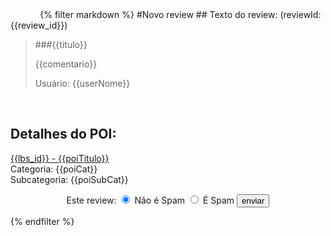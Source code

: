 <!DOCTYPE html>
<html>
  <head>
  <meta charset="UTF-8">
  <title>Spam filter</title>
  <link rel=stylesheet type=text/css href="{{ url_for('static', filename='foghorn.css') }}">
  </head>

<body>
{% filter markdown %}
#Novo review
## Texto do review:
(reviewId: {{review_id}})

<blockquote>
###{{titulo}}<br/>
<p>{{comentario}}</p>
Usuário: {{userNome}}
</blockquote>

<br><p>
## Detalhes do POI:
<a href="http://www.apontador.com.br/local/poi/{{lbs_id}}.html"> {{lbs_id}} - {{poiTitulo}}</a><br/>
Categoria: {{poiCat}}<br/>
Subcategoria: {{poiSubCat}}<br/>

<form action="" method="post">
    <div align = "center">
    Este review:
        <input type="radio" name="IsSpam" value="False" checked> Não é Spam
        <input type="radio" name="IsSpam" value="True"> É Spam
    <input type='submit' value='enviar' />
    </div>
</form>


{% endfilter %}
</body>
</html>
